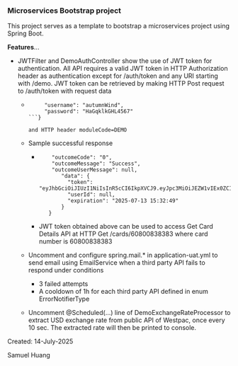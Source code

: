 ### Microservices Bootstrap project

This project serves as a template to bootstrap a microservices project using Spring Boot.

**Features**...

* JWTFilter and DemoAuthController show the use of JWT token for authentication. All API requires a valid JWT token in HTTP Authorization header as authentication except for /auth/token and any URI starting with /demo.
  JWT token can be retrieved by making HTTP Post request to /auth/token with request data

  * ```{
         "username": "autumnWind",
         "password": "HaGqklkGHL4567"
    ```}

    and HTTP header moduleCode=DEMO

  * Sample successful response

    * ```{
          "outcomeCode": "0",
          "outcomeMessage": "Success",
          "outcomeUserMessage": null,
             "data": {
               "token": "eyJhbGciOiJIUzI1NiIsInR5cCI6IkpXVCJ9.eyJpc3MiOiJEZW1vIEx0ZCIsImp0aSI6ImQ3NDM2NzRhLTVlY2UtNDE2OS1hZDc3LWRhMTY2M2I2OTMzOCIsImlhdCI6MTc1MjM3Mzk2OSwiZXhwIjoxNzUyMzc3NTY5LCJtb2R1bGVDb2RlIjoiREVNTyIsInVzZXJJZCI6Ijc1Njc4MTE3IiwidXNlck5hbWUiOiJhdXR1bW5XaW5kIiwidXNlclR5cGUiOiIzIn0.NjUDlANLo70XaZNhYkP9aS5RPsQSaOjmmUl12ajouWs",
               "userId": null,
               "expiration": "2025-07-13 15:32:49"
             }
         }
      ```
    * JWT token obtained above can be used to access Get Card Details API at HTTP Get /cards/60800838383 where card number is 60800838383
  * Uncomment and configure spring.mail.* in application-uat.yml to send email using EmailService when a third party API fails to respond under conditions

    * 3 failed attempts
    * A cooldown of 1h for each third party API defined in enum ErrorNotifierType
  * Uncomment @Scheduled(...) line of DemoExchangeRateProcessor to extract USD exchange rate from public API of Westpac, once every 10 sec. The extracted rate will then be printed to console.

Created: 14-July-2025

Samuel Huang
